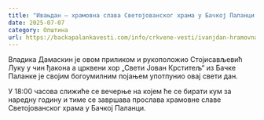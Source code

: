```yaml
---
title: "Ивањдан – храмовна слава Светојованског храма у Бачкој Паланци (ВИДЕО)"
date: 2025-07-07
category: Општина
url: https://backapalankavesti.com/info/crkvene-vesti/ivanjdan-hramovna-slava-svetojovanskog-hrama-u-backoj-palanci-video/
---
```


Владика Дамаскин је овом приликом и рукоположио Стојисављевић Луку у чин ђакона а црквени хор „Свети Јован Крститељ“ из Бачке Паланке је својим богоумилним појањем употпунио овај свети дан.

У 18:00 часова слижиће се вечерње на којем ће се бирати кум за наредну годину и тиме се завршава прослава храмовне славе Светојованског храма у Бачкој Паланци.
